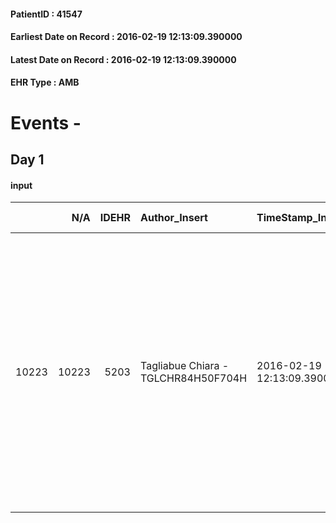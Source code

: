 
#### PatientID : 41547
#### Earliest Date on Record : 2016-02-19 12:13:09.390000
#### Latest Date on Record : 2016-02-19 12:13:09.390000
#### EHR Type : AMB

# Events - 

## Day 1

#### input
|       |    N/A |   IDEHR | Author_Insert                       | TimeStamp_Insert           | EHRType   |   PatientID |   IDDigitalSignDocument | persone_vicine   |   Unnamed: 0_x.1 |   IDANAMNESI_SOCIALE | Patient   | FamigliaAltro   | Paziente_T   | FamigliaAltro_T   |   Non_Rilevabile_x.1 | Note_Non_Rilevabile_x.1   | opt_Problemi   | Note_I                                                                                                                                                                                                                         | chk_contr_sintomi   | chk_competenza                                 | opt_paziente_a   | opt_famiglia_a   | opt_adeguatezza   | opt_paziente_solo   | ds_note_con                                  | opt_presente_assente   | Presenza_minori   | Caregiver_principale   | opt_capacita     | opt_necessario   | opt_presente   | opt_risorse_ec   | opt_paziente_psi   | opt_Ins_vol   | opt_esenzione   | opt_inv_civile            |   ds_codice_es | Needs     | Domestic partnership   | Fragility   | opt_disponibilita_f   | opt_famiglia_psi   | opt_disponibilit_paz   |
|------:|-------:|--------:|:------------------------------------|:---------------------------|:----------|------------:|------------------------:|:-----------------|-----------------:|---------------------:|:----------|:----------------|:-------------|:------------------|---------------------:|:--------------------------|:---------------|:-------------------------------------------------------------------------------------------------------------------------------------------------------------------------------------------------------------------------------|:--------------------|:-----------------------------------------------|:-----------------|:-----------------|:------------------|:--------------------|:---------------------------------------------|:-----------------------|:------------------|:-----------------------|:-----------------|:-----------------|:---------------|:-----------------|:-------------------|:--------------|:----------------|:--------------------------|---------------:|:----------|:-----------------------|:------------|:----------------------|:-------------------|:-----------------------|
| 10223 |  10223 |    5203 | Tagliabue Chiara - TGLCHR84H50F704H | 2016-02-19 12:13:09.390000 | AMB       |       41547 |                  279583 | N/A              |             2582 |                 1698 | Si#1      | Si#1            | Parziale#2   | Parziale#2        |                    0 | NR                        | Si#1           | Paziente e familiari consapevoli della diagnosi avanzata, in parte consapevoli del rischio di terminalit√† anche se mantengono speranza rispetto a possibilit√† di recupero funzionale e eventuale tentativo di effettuare CT. | controllo sintomi#0 | competenza/capacit√† assistenziale caregiver#0 | Indefinite#2     | Congruenti#1     | Si#1              | No#0                | Vive con il marito Enea di 69 aa, pensionato | Presente#1             | No#0              | husband                | Incrementabile#1 | Si#1             | No#0           | Adeguate#1       | No#0               | No#0          | Si#1            | in fase di accertamento#2 |             48 | Clinici#0 | Coniuge/Convivente#0   | nessuna#0   | Da verificare#2       | No#0               | Da verificare#2        |


